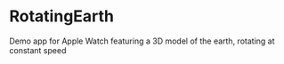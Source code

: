 # RotatingEarth
Demo app for Apple Watch featuring a 3D model of the earth, rotating at constant speed
